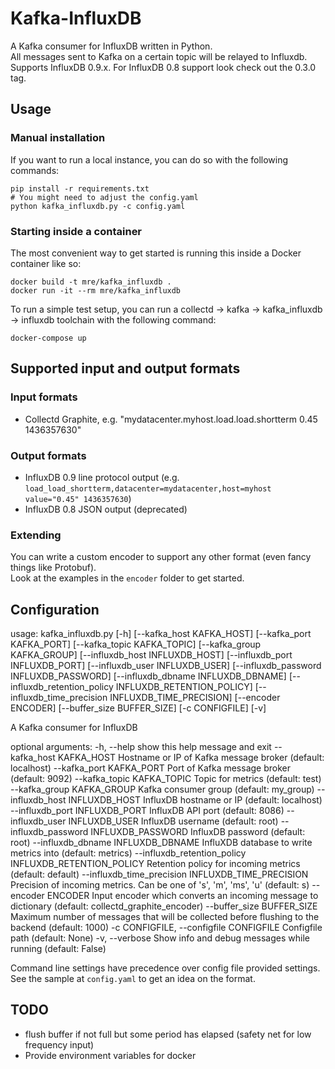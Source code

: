 Kafka-InfluxDB
==============

A Kafka consumer for InfluxDB written in Python.  
All messages sent to Kafka on a certain topic will be relayed to Influxdb.  
Supports InfluxDB 0.9.x. For InfluxDB 0.8 support look check out the 0.3.0 tag.

## Usage

### Manual installation

If you want to run a local instance, you can do so with the following commands:

    pip install -r requirements.txt
    # You might need to adjust the config.yaml
    python kafka_influxdb.py -c config.yaml

### Starting inside a container

The most convenient way to get started is running this inside a Docker container like so:

    docker build -t mre/kafka_influxdb .
    docker run -it --rm mre/kafka_influxdb

To run a simple test setup, you can run a collectd -> kafka -> kafka_influxdb -> influxdb toolchain with the following command:

    docker-compose up

## Supported input and output formats

### Input formats

* Collectd Graphite, e.g. "mydatacenter.myhost.load.load.shortterm 0.45 1436357630"

### Output formats

* InfluxDB 0.9 line protocol output (e.g. `load_load_shortterm,datacenter=mydatacenter,host=myhost value="0.45" 1436357630`)
* InfluxDB 0.8 JSON output (deprecated)

### Extending

You can write a custom encoder to support any other format (even fancy things like Protobuf).  
Look at the examples in the `encoder` folder to get started.

## Configuration

usage: kafka_influxdb.py [-h] [--kafka_host KAFKA_HOST]
                         [--kafka_port KAFKA_PORT] [--kafka_topic KAFKA_TOPIC]
                         [--kafka_group KAFKA_GROUP]
                         [--influxdb_host INFLUXDB_HOST]
                         [--influxdb_port INFLUXDB_PORT]
                         [--influxdb_user INFLUXDB_USER]
                         [--influxdb_password INFLUXDB_PASSWORD]
                         [--influxdb_dbname INFLUXDB_DBNAME]
                         [--influxdb_retention_policy INFLUXDB_RETENTION_POLICY]
                         [--influxdb_time_precision INFLUXDB_TIME_PRECISION]
                         [--encoder ENCODER] [--buffer_size BUFFER_SIZE]
                         [-c CONFIGFILE] [-v]

A Kafka consumer for InfluxDB

optional arguments:
  -h, --help            show this help message and exit
  --kafka_host KAFKA_HOST
                        Hostname or IP of Kafka message broker (default:
                        localhost)
  --kafka_port KAFKA_PORT
                        Port of Kafka message broker (default: 9092)
  --kafka_topic KAFKA_TOPIC
                        Topic for metrics (default: test)
  --kafka_group KAFKA_GROUP
                        Kafka consumer group (default: my_group)
  --influxdb_host INFLUXDB_HOST
                        InfluxDB hostname or IP (default: localhost)
  --influxdb_port INFLUXDB_PORT
                        InfluxDB API port (default: 8086)
  --influxdb_user INFLUXDB_USER
                        InfluxDB username (default: root)
  --influxdb_password INFLUXDB_PASSWORD
                        InfluxDB password (default: root)
  --influxdb_dbname INFLUXDB_DBNAME
                        InfluXDB database to write metrics into (default:
                        metrics)
  --influxdb_retention_policy INFLUXDB_RETENTION_POLICY
                        Retention policy for incoming metrics (default:
                        default)
  --influxdb_time_precision INFLUXDB_TIME_PRECISION
                        Precision of incoming metrics. Can be one of 's', 'm',
                        'ms', 'u' (default: s)
  --encoder ENCODER     Input encoder which converts an incoming message to
                        dictionary (default: collectd_graphite_encoder)
  --buffer_size BUFFER_SIZE
                        Maximum number of messages that will be collected
                        before flushing to the backend (default: 1000)
  -c CONFIGFILE, --configfile CONFIGFILE
                        Configfile path (default: None)
  -v, --verbose         Show info and debug messages while running (default:
                        False)

Command line settings have precedence over config file provided settings. See the sample at `config.yaml` to get an idea on the format.

## TODO

* flush buffer if not full but some period has elapsed (safety net for low frequency input)
* Provide environment variables for docker
